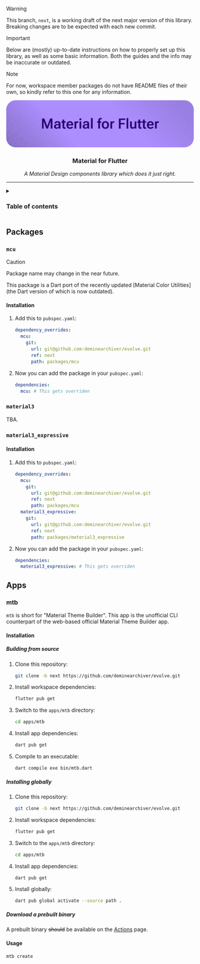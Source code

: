 > [!WARNING]
> This branch, `next`, is a working draft of the next major version of this library. Breaking changes are to be expected with each new commit.

> [!IMPORTANT]
> Below are (mostly) up-to-date instructions on how to properly set up this library, as well as some basic information. Both the guides and the info may be inaccurate or outdated.

> [!NOTE]
> For now, workspace member packages do not have README files of their own, so kindly refer to this one for any information.

<div align="center">
  <img src="./.github/images/banner.png">
  <h3>Material for Flutter</h3>
  <p>
    <i>
      A Material Design components library which does it just right.
    </i>
  </p>
</div>

---

<details>
  <summary>
    <h3>Table of contents</h3>
  </summary>

- [Packages](#packages)
  - [`mcu`](#mcu)
    - [Installation](#installation)
  - [`material3`](#material3)
  - [`material3_expressive`](#material3_expressive)
    - [Installation](#installation-1)
- [Apps](#apps)
  - [mtb](#mtb)
    - [Installation](#installation-2)
      - [Building from source](#building-from-source)
      - [Installing globally](#installing-globally)
      - [Download a prebuilt binary](#download-a-prebuilt-binary)
    - [Usage](#usage)

</details>

## Packages


### `mcu`

> [!CAUTION]
> Package name may change in the near future.

This package is a Dart port of the recently updated [Material Color Utilities] (the Dart version of which is now outdated).

#### Installation

1. Add this to `pubspec.yaml`:

    ```yaml
    dependency_overrides:
      mcu:
        git:
          url: git@github.com:deminearchiver/evolve.git
          ref: next
          path: packages/mcu
    ```

2. Now you can add the package in your `pubspec.yaml`:

    ```yaml
    dependencies:
      mcu: # This gets overriden
    ```

### `material3`

TBA.

### `material3_expressive`

#### Installation

1. Add this to `pubspec.yaml`:

    ```yaml
    dependency_overrides:
      mcu:
        git:
          url: git@github.com:deminearchiver/evolve.git
          ref: next
          path: packages/mcu
      material3_expressive:
        git:
          url: git@github.com:deminearchiver/evolve.git
          ref: next
          path: packages/material3_expressive
    ```

2. Now you can add the package in your `pubspec.yaml`:

    ```yaml
    dependencies:
      material3_expressive: # This gets overriden
    ```

## Apps

### mtb

`mtb` is short for "Material Theme Builder". This app is the unofficial CLI counterpart of the web-based official Material Theme Builder app.

#### Installation

##### Building from source

1. Clone this repository:
   
    ```sh
    git clone -b next https://github.com/deminearchiver/evolve.git
    ```

2. Install workspace dependencies:
   
    ```sh
    flutter pub get
    ```

3. Switch to the `apps/mtb` directory:
 
    ```sh
    cd apps/mtb
    ```

4. Install app dependencies:
   
    ```sh
    dart pub get
    ```

5. Compile to an executable:
   
    ```sh
    dart compile exe bin/mtb.dart
    ```

##### Installing globally

1. Clone this repository:
   
    ```sh
    git clone -b next https://github.com/deminearchiver/evolve.git
    ```

2. Install workspace dependencies:
   
    ```sh
    flutter pub get
    ```

3. Switch to the `apps/mtb` directory:
 
    ```sh
    cd apps/mtb
    ```

4. Install app dependencies:
   
    ```sh
    dart pub get
    ```

5. Install globally:
   
   ```sh
   dart pub global activate --source path .
   ```

##### Download a prebuilt binary

A prebuilt binary ~~should~~ be available on the [Actions](https://github.com/deminearchiver/evolve/actions) page.


#### Usage

```sh
mtb create
```
